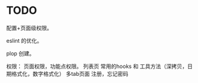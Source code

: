# TODO


配置+页面级权限。

eslint 的优化。

plop 创建。

权限： 页面权限，功能点权限。
列表页
常用的hooks 和 工具方法（深拷贝，日期格式化，数字格式化）
多tab页面
注册，忘记密码